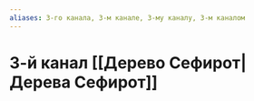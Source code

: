 ```yaml
---
aliases: 3-го канала, 3-м канале, 3-му каналу, 3-м каналом
---
```

# 3-й канал [[Дерево Сефирот|Дерева Сефирот]]
